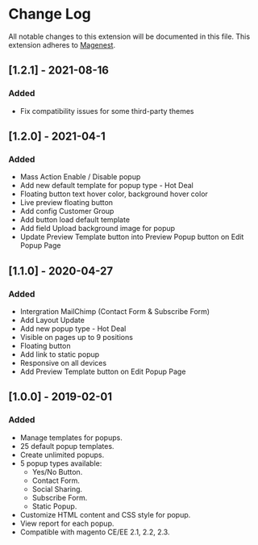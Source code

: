 # Change Log
All notable changes to this extension will be documented in this file.
This extension adheres to [Magenest](http://magenest.com/).

## [1.2.1] - 2021-08-16
### Added
- Fix compatibility issues for some third-party themes

## [1.2.0] - 2021-04-1
### Added
- Mass Action Enable / Disable popup
- Add new default template for popup type - Hot Deal
- Floating button text hover color, background hover color
- Live preview floating button
- Add config Customer Group
- Add button load default template
- Add field Upload background image for popup
- Update Preview Template button into Preview Popup button on Edit Popup Page

## [1.1.0] - 2020-04-27
### Added
- Intergration MailChimp (Contact Form & Subscribe Form)
- Add Layout Update 
- Add new popup type - Hot Deal
- Visible on pages up to 9 positions
- Floating button
- Add link to static popup
- Responsive on all devices
- Add Preview Template button on Edit Popup Page 
  


## [1.0.0] - 2019-02-01
### Added
- Manage templates for popups.
- 25 default popup templates.
- Create unlimited popups.
- 5 popup types available:
    + Yes/No Button.
    + Contact Form.
    + Social Sharing.
    + Subscribe Form.
    + Static Popup.
- Customize HTML content and CSS style for popup.
- View report for each popup.
- Compatible with magento CE/EE 2.1, 2.2, 2.3.
